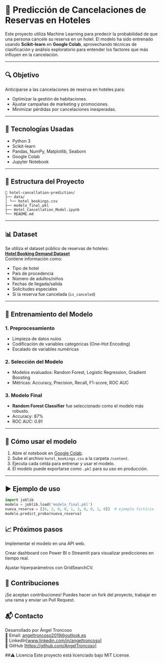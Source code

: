 # 🏨 Predicción de Cancelaciones de Reservas en Hoteles

Este proyecto utiliza Machine Learning para predecir la probabilidad de que una persona cancele su reserva en un hotel. El modelo ha sido entrenado usando **Scikit-learn** en **Google Colab**, aprovechando técnicas de clasificación y análisis exploratorio para entender los factores que más influyen en la cancelación.

---

## 🔍 Objetivo

Anticiparse a las cancelaciones de reserva en hoteles para:
- Optimizar la gestión de habitaciones.
- Ajustar campañas de marketing y promociones.
- Minimizar pérdidas por cancelaciones inesperadas.

---

## 🧠 Tecnologías Usadas

- Python 3
- Scikit-learn
- Pandas, NumPy, Matplotlib, Seaborn
- Google Colab
- Jupyter Notebook

---

## 📂 Estructura del Proyecto
```
📁 hotel-cancellation-prediction/
├── data/
│ └── hotel_bookings.csv
├── modelo_final.pkl
├── Hotel_Cancellation_Model.ipynb
└── README.md
```

---

## 📊 Dataset

Se utiliza el dataset público de reservas de hoteles:  
**[Hotel Booking Demand Dataset](https://www.sciencedirect.com/science/article/pii/S2352340918315191)**  
Contiene información como:
- Tipo de hotel
- País de procedencia
- Número de adultos/niños
- Fechas de llegada/salida
- Solicitudes especiales
- Si la reserva fue cancelada (`is_canceled`)

---

## 🔧 Entrenamiento del Modelo

### 1. Preprocesamiento
- Limpieza de datos nulos
- Codificación de variables categóricas (One-Hot Encoding)
- Escalado de variables numéricas

### 2. Selección del Modelo
- Modelos evaluados: Random Forest, Logistic Regression, Gradient Boosting
- Métricas: Accuracy, Precision, Recall, F1-score, ROC AUC

### 3. Modelo Final
- **Random Forest Classifier** fue seleccionado como el modelo más robusto.
- Accuracy: 87%
- ROC AUC: 0.91

---

## 💾 Cómo usar el modelo

1. Abre el notebook en [Google Colab](https://colab.research.google.com).
2. Sube el archivo `hotel_bookings.csv` a la carpeta `/content`.
3. Ejecuta cada celda para entrenar y usar el modelo.
4. El modelo puede exportarse como `.pkl` para su uso en producción.

---

## ▶️ Ejemplo de uso

``` python
import joblib
modelo = joblib.load('modelo_final.pkl')
nueva_reserva = [[0, 2, 0, 0, 1, 3, 0, 0, 1, 0]]  # ejemplo ficticio
modelo.predict_proba(nueva_reserva)
```
## 📈 Próximos pasos
Implementar el modelo en una API web.

Crear dashboard con Power BI o Streamlit para visualizar predicciones en tiempo real.

Ajustar hiperparámetros con GridSearchCV.

## 🤝 Contribuciones
¡Se aceptan contribuciones! Puedes hacer un fork del proyecto, trabajar en una rama y enviar un Pull Request.

## 📬 Contacto
Desarrollado por Ángel Troncoso  
📧 Email: angeltroncoso2019@outlook.es  
🔗 LinkedIn[www.linkedin.com/in/angeltroncoso]  
🚀 GitHub [https://github.com/AngelTroncoso]  

##⚠️ Licencia
Este proyecto está licenciado bajo MIT License.



